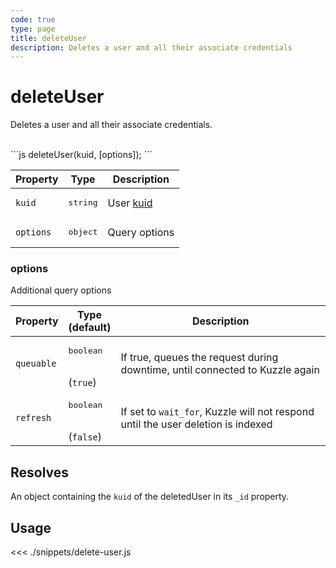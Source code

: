 ```yaml
---
code: true
type: page
title: deleteUser
description: Deletes a user and all their associate credentials
---
```


# deleteUser

Deletes a user and all their associate credentials.

<br />
```js
deleteUser(kuid, [options]);
```
<br />

| Property | Type | Description |
| --- | --- | --- |
| `kuid` | <pre>string</pre> | User [kuid](/core/1/guides/essentials/user-authentication/#kuzzle-user-identifier-kuid) |
| `options` | <pre>object</pre> | Query options |

### options

Additional query options

| Property | Type<br />(default) | Description |
| --- | --- | --- |
| `queuable` | <pre>boolean</pre><br />(`true`) | If true, queues the request during downtime, until connected to Kuzzle again |
| `refresh` | <pre>boolean</pre><br />(`false`) | If set to `wait_for`, Kuzzle will not respond until the user deletion is indexed |

## Resolves

An object containing the `kuid` of the deletedUser in its `_id` property.

## Usage

<<< ./snippets/delete-user.js
